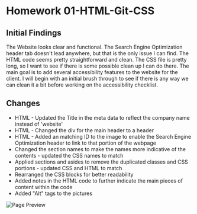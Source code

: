 # Homework 01-HTML-Git-CSS

## Initial Findings

The Website looks clear and functional. The Search Engine Optimization header tab doesn't lead anywhere, but that is the only issue I can find.
The HTML code seems pretty straightforward and clean. The CSS file is pretty long, so I want to see if there is some possible clean up I can do there. The main goal is to add several accessibility features to the website for the client. I will begin with an initial brush through to see if there is any way we can clean it a bit before working on the accessibility checklist.  

## Changes
* HTML - Updated the Title in the meta data to reflect the company name instead of 'website'
* HTML - Changed the div for the main header to a header
* HTML - Added an matching ID to the image to enable the Search Engine Optimization header to link to that portion of the webpage
* Changed the section names to make the names more indicative of the contents - updated the CSS names to match
* Applied sections and asides to remove the duplicated classes and CSS portions - updated CSS and HTML to match
* Rearranged the CSS blocks for better readability
* Added notes in the HTML code to further indicate the main pieces of content within the code
* Added "Alt" tags to the pictures

![Page Preview](https://github.com/lyndsielane/01-HTML-Git-CSS-02-Homework/blob/main/assets/images/127.0.0.1_5500_01-HTML-Git-CSS-02-Homework_index.html.png?raw=true)
